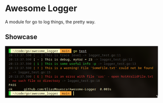 # Awesome Logger
A module for go to log things, the pretty way.

## Showcase
![A showcase image](image.png)
